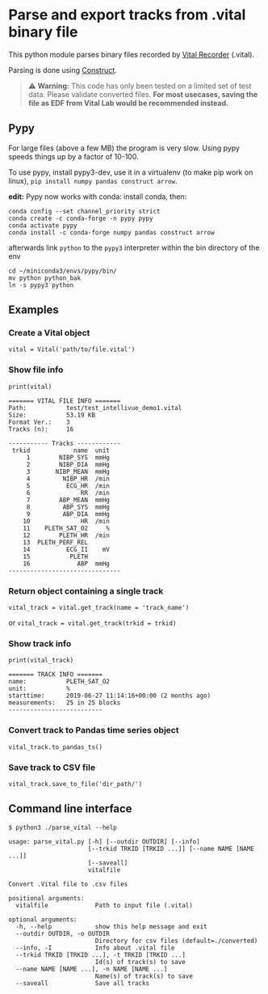 # Parse and export tracks from .vital binary file

This python module parses binary files recorded by [Vital Recorder](https://vitaldb.net/vital-recorder) (.vital).

Parsing is done using [Construct](https://construct.readthedocs.io/en/latest/).

> ⚠️ **Warning:** This code has only been tested on a limited set of test data. Please validate converted files. **For most usecases, saving the file as EDF from Vital Lab would be recommended instead.**

## Pypy
For large files (above a few MB) the program is very slow. Using pypy speeds things up by a factor of 10-100.

To use pypy, install pypy3-dev, use it in a virtualenv (to make pip work on linux), `pip install numpy pandas construct arrow`.

**edit:** Pypy now works with conda:
install conda, then:

```
conda config --set channel_priority strict
conda create -c conda-forge -n pypy pypy
conda activate pypy
conda install -c conda-forge numpy pandas construct arrow
```

afterwards link `python` to the `pypy3` interpreter within the bin directory of the env

```
cd ~/miniconda3/envs/pypy/bin/
mv python python_bak 
ln -s pypy3 python
```

## Examples

### Create a Vital object
`vital = Vital('path/to/file.vital')` 

### Show file info
`print(vital)` 

```
======= VITAL FILE INFO =======
Path:           test/test_intellivue_demo1.vital
Size:           53.19 KB
Format Ver.:    3
Tracks (n):     16

----------- Tracks ------------
 trkid            name  unit
     1        NIBP_SYS  mmHg
     2        NIBP_DIA  mmHg
     3       NIBP_MEAN  mmHg
     4         NIBP_HR  /min
     5          ECG_HR  /min
     6              RR  /min
     7        ABP_MEAN  mmHg
     8         ABP_SYS  mmHg
     9         ABP_DIA  mmHg
    10              HR  /min
    11    PLETH_SAT_O2     %
    12        PLETH_HR  /min
    13  PLETH_PERF_REL      
    14          ECG_II    mV
    15           PLETH      
    16             ABP  mmHg
-------------------------------
```

### Return object containing a single track
`vital_track = vital.get_track(name = 'track_name')` 

or `vital_track = vital.get_track(trkid = trkid)` 

### Show track info
`print(vital_track)` 

```
======= TRACK INFO =======
name:           PLETH_SAT_O2
unit:           %
starttime:      2019-06-27 11:14:16+00:00 (2 months ago)
measurements:   25 in 25 blocks
--------------------------
```

### Convert track to Pandas time series object
`vital_track.to_pandas_ts()` 

### Save track to CSV file
`vital_track.save_to_file('dir_path/')` 

## Command line interface
`$ python3 ./parse_vital --help`

```
usage: parse_vital.py [-h] [--outdir OUTDIR] [--info]
                      [--trkid TRKID [TRKID ...]] [--name NAME [NAME ...]]
                      [--saveall]
                      vitalfile

Convert .Vital file to .csv files

positional arguments:
  vitalfile             Path to input file (.vital)

optional arguments:
  -h, --help            show this help message and exit
  --outdir OUTDIR, -o OUTDIR
                        Directory for csv files (default=./converted)
  --info, -I            Info about .vital file
  --trkid TRKID [TRKID ...], -t TRKID [TRKID ...]
                        Id(s) of track(s) to save
  --name NAME [NAME ...], -n NAME [NAME ...]
                        Name(s) of track(s) to save
  --saveall             Save all tracks
```
